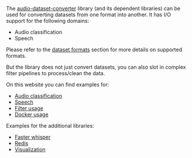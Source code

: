 The [audio-dataset-converter](https://github.com/waikato-datamining/audio-dataset-converter) 
library (and its dependent libraries) can be used for converting datasets from one format 
into another. It has I/O support for the following domains:

* Audio classification
* Speech

Please refer to the [dataset formats](https://github.com/waikato-datamining/audio-dataset-converter?tab=readme-ov-file#dataset-formats)
section for more details on supported formats.

But the library does not just convert datasets, you can also slot in complex filter pipelines to 
process/clean the data.

On this website you can find examples for:

* [Audio classification](audio_classification.md)
* [Speech](speech.md)
* [Filter usage](filters.md)
* [Docker usage](docker.md)

Examples for the additional libraries:

* [Faster whisper](faster_whisper.md)
* [Redis](redis.md)
* [Visualization](visualization.md)
